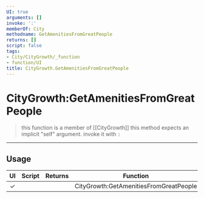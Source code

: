 ```yaml
---
UI: true
arguments: []
invoke: ':'
memberOf: City
methodname: GetAmenitiesFromGreatPeople
returns: []
script: false
tags:
- City/CityGrowth/_function
- function/UI
title: CityGrowth.GetAmenitiesFromGreatPeople
---
```

# CityGrowth:GetAmenitiesFromGreatPeople
> this function is a member of [[CityGrowth]]
> this method expects an implicit "self" argument. invoke it with `:`
-----
## Usage
|  UI | Script | Returns | Function | Arguments |
|:---:|:------:|-------:|:--------:|:---------|
|✓| ||CityGrowth:GetAmenitiesFromGreatPeople||
